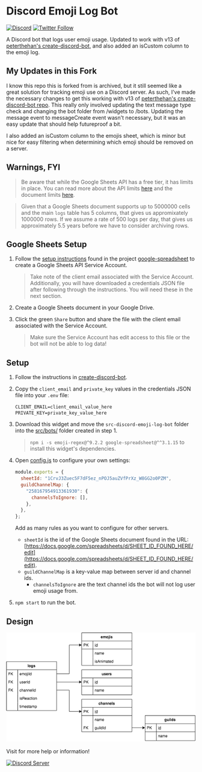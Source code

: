 # Discord Emoji Log Bot

[![Discord](https://discordapp.com/api/guilds/258167954913361930/embed.png)](https://discord.gg/WjEFnzC) [![Twitter Follow](https://img.shields.io/twitter/follow/peterthehan.svg?style=social)](https://twitter.com/peterthehan)

A Discord bot that logs user emoji usage. Updated to work with v13 of [peterthehan's create-discord-bot](https://github.com/peterthehan/create-discord-bot), and also added an isCustom column to the emoji log.

## My Updates in this Fork

I know this repo this is forked from is archived, but it still seemed like a great solution for tracking emoji use on a Discord server. As such, I've made the necessary changes to get this working with v13 of [peterthehan's create-discord-bot repo](https://github.com/peterthehan/create-discord-bot). This really only involved updating the text message type check and changing the bot folder from /widgets to /bots. Updating the message event to messageCreate event wasn't necessary, but it was an easy update that should help futureproof a bit.

I also added an isCustom column to the emojis sheet, which is minor but nice for easy filtering when determining which emoji should be removed on a server. 

## Warnings, FYI

> Be aware that while the Google Sheets API has a free tier, it has limits in place. You can read more about the API limits [here](https://developers.google.com/sheets/api/limits) and the document limits [here](https://support.google.com/drive/answer/37603).

> Given that a Google Sheets document supports up to 5000000 cells and the main `logs` table has 5 columns, that gives us appromixately 1000000 rows. If we assume a rate of 500 logs per day, that gives us approximately 5.5 years before we have to consider archiving rows.

## Google Sheets Setup

1. Follow the [setup instructions](https://theoephraim.github.io/node-google-spreadsheet/#/getting-started/authentication?id=service-account) found in the project [google-spreadsheet](https://github.com/theoephraim/node-google-spreadsheet) to create a Google Sheets API Service Account.

   > Take note of the client email associated with the Service Account. Additionally, you will have downloaded a credentials JSON file after following through the instructions. You will need these in the next section.

2. Create a Google Sheets document in your Google Drive.

3. Click the green `Share` button and share the file with the client email associated with the Service Account.

   > Make sure the Service Account has edit access to this file or the bot will not be able to log data!

## Setup

1. Follow the instructions in [create-discord-bot](https://github.com/peterthehan/create-discord-bot).

2. Copy the `client_email` and `private_key` values in the credentials JSON file into your `.env` file:

   ```
   CLIENT_EMAIL=client_email_value_here
   PRIVATE_KEY=private_key_value_here
   ```

3. Download this widget and move the `src-discord-emoji-log-bot` folder into the [src/bots/](https://github.com/peterthehan/create-discord-bot/tree/master/app/src/bots) folder created in step 1.

   > `npm i -s emoji-regex@^9.2.2 google-spreadsheet@^^3.1.15` to install this widget's dependencies.

4. Open [config.js](https://github.com/peterthehan/discord-emoji-log-bot/blob/master/src-discord-emoji-log-bot/config.js) to configure your own settings:

   ```js
   module.exports = {
     sheetId: "1CrvJ3Zuec5F7dF5ez_nPOJ5auZVfPrXz_W8GG2o0PZM",
     guildChannelMap: {
       "258167954913361930": {
         channelsToIgnore: [],
       },
     },
   };
   ```

   Add as many rules as you want to configure for other servers.

   - `sheetId` is the id of the Google Sheets document found in the URL: [https://docs.google.com/spreadsheets/d/SHEET_ID_FOUND_HERE/edit](https://docs.google.com/spreadsheets/d/SHEET_ID_FOUND_HERE/edit).
   - `guildChannelMap` is a key-value map between server id and channel ids.
     - `channelsToIgnore` are the text channel ids the bot will not log user emoji usage from.

5. `npm start` to run the bot.

## Design

<div align="center">
  <img
    src="https://raw.githubusercontent.com/peterthehan/discord-emoji-log-bot/master/assets/schema.png"
    alt="schema"
  />
</div>

Visit for more help or information!

<a href="https://discord.gg/WjEFnzC">
  <img src="https://discordapp.com/api/guilds/258167954913361930/embed.png?style=banner2" title="Discord Server"/>
</a>
